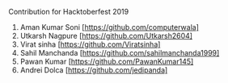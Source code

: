 Contribution for Hacktoberfest 2019




1. Aman Kumar Soni [https://github.com/computerwala]
2. Utkarsh Nagpure [https://github.com/Utkarsh2604]
3. Virat sinha [https://github.com/Viratsinha]
4. Sahil Manchanda [https://github.com/sahilmanchanda1999]
5. Pawan Kumar [https://github.com/PawanKumar145]
6. Andrei Dolca [https://github.com/jedipanda]
